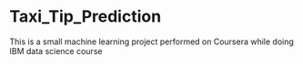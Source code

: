 # Taxi_Tip_Prediction
This is a small machine learning project performed on Coursera while doing IBM data science course
